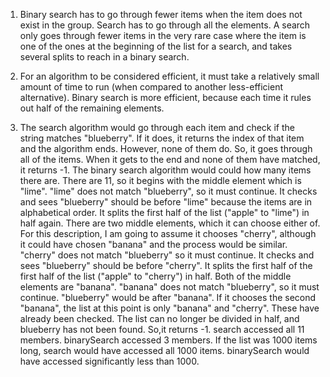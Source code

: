1) Binary search has to go through fewer items when the item does not exist in the group. Search has to go through all the elements. A search only goes through fewer items in the very rare case where the item is one of the ones at the beginning of the list for a search, and takes several splits to reach in a binary search.

2) For an algorithm to be considered efficient, it must take a relatively small amount of time to run (when compared to another less-efficient alternative). Binary search is more efficient, because each time it rules out half of the remaining elements. 

3) The search algorithm would go through each item and check if the string matches "blueberry". If it does, it returns the index of that item and the algorithm ends. However, none of them do. So, it goes through all of the items. When it gets to the end and none of them have matched, it returns -1.
The binary search algorithm would could how many items there are. There are 11, so it begins with the middle element which is "lime". "lime" does not match "blueberry", so it must continue. It checks and sees "blueberry" should be before "lime" because the items are in alphabetical order. It splits the first half of the list ("apple" to "lime") in half again. There are two middle elements, which it can choose either of. For this description, I am going to assume it chooses "cherry", although it could have chosen "banana" and the process would be similar. "cherry" does not match "blueberry" so it must continue. It checks and sees "blueberry" should be before "cherry". It splits the first half of the first half of the list ("apple" to "cherry") in half. Both of the middle elements are "banana". "banana" does not match "blueberry", so it must continue. "blueberry" would be after "banana". If it chooses the second "banana", the list at this point is only "banana" and "cherry". These have already been checked. The list can no longer be divided in half, and blueberry has not been found. So,it returns -1.
search accessed all 11 members. binarySearch accessed 3 members.
If the list was 1000 items long, search would have accessed all 1000 items. binarySearch would have accessed significantly less than 1000.